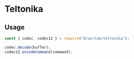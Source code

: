 # Teltonika

## Usage

```javascript
const { codec, codec12 } = require("@razrlab/teltonika");

codec.decode(buffer);
codec12.encodeCommand(command);
```
